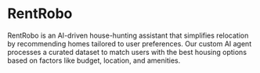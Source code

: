 # RentRobo
RentRobo is an AI-driven house-hunting assistant that simplifies relocation by recommending homes tailored to user preferences. Our custom AI agent processes a curated dataset to match users with the best housing options based on factors like budget, location, and amenities.
